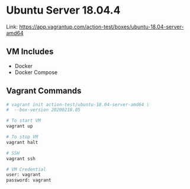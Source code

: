 # Ubuntu Server 18.04.4

Link: https://app.vagrantup.com/action-test/boxes/ubuntu-18.04-server-amd64

## VM Includes

- Docker
- Docker Compose

## Vagrant Commands

```bash
# vagrant init action-test/ubuntu-18.04-server-amd64 \
#  --box-version 20200218.05

# To start VM
vagrant up

# To stop VM 
vagrant halt

# SSH
vagrant ssh

# VM Credential
user: vagrant
password: vagrant
```